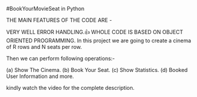 #BookYourMovieSeat in Python

THE MAIN FEATURES OF THE CODE ARE -

VERY WELL ERROR HANDLING.👍
WHOLE CODE IS BASED ON OBJECT ORIENTED PROGRAMMING.
In this project we are going to create a cinema of R rows and N seats per row.

Then we can perform following operations:-

(a) Show The Cinema.
(b) Book Your Seat.
(c) Show Statistics.
(d) Booked User Information and more.

kindly watch the video for the complete description.